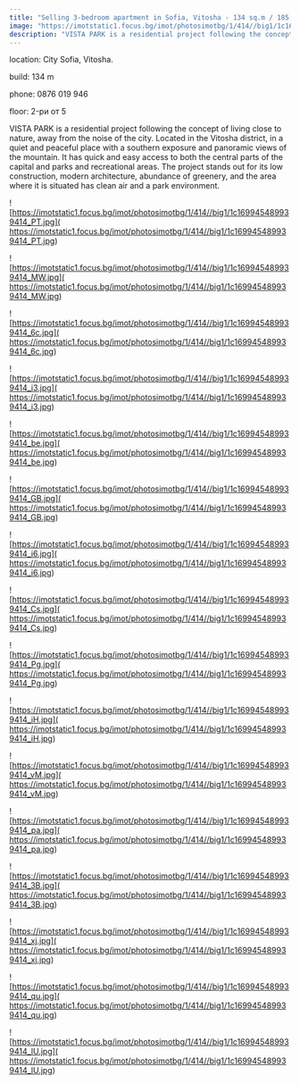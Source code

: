 ```yaml
---
title: "Selling 3-bedroom apartment in Sofia, Vitosha - 134 sq.m / 185,000 EUR :: imot.bg Advertisment"
image: "https://imotstatic1.focus.bg/imot/photosimotbg/1/414//big1/1c169945489939414_ke.jpg"
description: "VISTA PARK is a residential project following the concept of living close to nature, away from the noise of the city. Located in the Vitosha district, in a quiet and peaceful place with a southern exposure and panoramic views of the mountain. It has quick and easy access to both the central parts of the capital and parks and recreational areas. The project stands out for its low construction, modern architecture, abundance of greenery, and the area where it is situated has clean air and a park environment."
---
```


location: City Sofia, Vitosha.

build: 134 m

phone: 0876 019 946

floor: 2-ри от 5

VISTA PARK is a residential project following the concept of living close to nature, away from the noise of the city. Located in the Vitosha district, in a quiet and peaceful place with a southern exposure and panoramic views of the mountain. It has quick and easy access to both the central parts of the capital and parks and recreational areas. The project stands out for its low construction, modern architecture, abundance of greenery, and the area where it is situated has clean air and a park environment.


![https://imotstatic1.focus.bg/imot/photosimotbg/1/414//big1/1c169945489939414_PT.jpg]( https://imotstatic1.focus.bg/imot/photosimotbg/1/414//big1/1c169945489939414_PT.jpg)


![https://imotstatic1.focus.bg/imot/photosimotbg/1/414//big1/1c169945489939414_MW.jpg]( https://imotstatic1.focus.bg/imot/photosimotbg/1/414//big1/1c169945489939414_MW.jpg)


![https://imotstatic1.focus.bg/imot/photosimotbg/1/414//big1/1c169945489939414_6c.jpg]( https://imotstatic1.focus.bg/imot/photosimotbg/1/414//big1/1c169945489939414_6c.jpg)


![https://imotstatic1.focus.bg/imot/photosimotbg/1/414//big1/1c169945489939414_i3.jpg]( https://imotstatic1.focus.bg/imot/photosimotbg/1/414//big1/1c169945489939414_i3.jpg)


![https://imotstatic1.focus.bg/imot/photosimotbg/1/414//big1/1c169945489939414_be.jpg]( https://imotstatic1.focus.bg/imot/photosimotbg/1/414//big1/1c169945489939414_be.jpg)


![https://imotstatic1.focus.bg/imot/photosimotbg/1/414//big1/1c169945489939414_GB.jpg]( https://imotstatic1.focus.bg/imot/photosimotbg/1/414//big1/1c169945489939414_GB.jpg)


![https://imotstatic1.focus.bg/imot/photosimotbg/1/414//big1/1c169945489939414_i6.jpg]( https://imotstatic1.focus.bg/imot/photosimotbg/1/414//big1/1c169945489939414_i6.jpg)


![https://imotstatic1.focus.bg/imot/photosimotbg/1/414//big1/1c169945489939414_Cs.jpg]( https://imotstatic1.focus.bg/imot/photosimotbg/1/414//big1/1c169945489939414_Cs.jpg)


![https://imotstatic1.focus.bg/imot/photosimotbg/1/414//big1/1c169945489939414_Pg.jpg]( https://imotstatic1.focus.bg/imot/photosimotbg/1/414//big1/1c169945489939414_Pg.jpg)


![https://imotstatic1.focus.bg/imot/photosimotbg/1/414//big1/1c169945489939414_iH.jpg]( https://imotstatic1.focus.bg/imot/photosimotbg/1/414//big1/1c169945489939414_iH.jpg)


![https://imotstatic1.focus.bg/imot/photosimotbg/1/414//big1/1c169945489939414_vM.jpg]( https://imotstatic1.focus.bg/imot/photosimotbg/1/414//big1/1c169945489939414_vM.jpg)


![https://imotstatic1.focus.bg/imot/photosimotbg/1/414//big1/1c169945489939414_pa.jpg]( https://imotstatic1.focus.bg/imot/photosimotbg/1/414//big1/1c169945489939414_pa.jpg)


![https://imotstatic1.focus.bg/imot/photosimotbg/1/414//big1/1c169945489939414_3B.jpg]( https://imotstatic1.focus.bg/imot/photosimotbg/1/414//big1/1c169945489939414_3B.jpg)


![https://imotstatic1.focus.bg/imot/photosimotbg/1/414//big1/1c169945489939414_xj.jpg]( https://imotstatic1.focus.bg/imot/photosimotbg/1/414//big1/1c169945489939414_xj.jpg)


![https://imotstatic1.focus.bg/imot/photosimotbg/1/414//big1/1c169945489939414_qu.jpg]( https://imotstatic1.focus.bg/imot/photosimotbg/1/414//big1/1c169945489939414_qu.jpg)


![https://imotstatic1.focus.bg/imot/photosimotbg/1/414//big1/1c169945489939414_lU.jpg]( https://imotstatic1.focus.bg/imot/photosimotbg/1/414//big1/1c169945489939414_lU.jpg)


